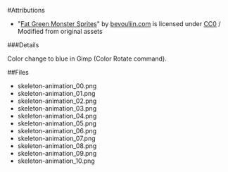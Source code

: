 #Attributions

 - "[Fat Green Monster Sprites](https://opengameart.org/content/fat-green-monster-sprites)" by [bevouliin.com](https://opengameart.org/users/bevouliincom) is licensed under [CC0](https://creativecommons.org/publicdomain/zero/1.0/) / Modified from original assets

###Details

Color change to blue in Gimp (Color Rotate command).

##Files

 - skeleton-animation_00.png
 - skeleton-animation_01.png
 - skeleton-animation_02.png
 - skeleton-animation_03.png
 - skeleton-animation_04.png
 - skeleton-animation_05.png
 - skeleton-animation_06.png
 - skeleton-animation_07.png
 - skeleton-animation_08.png
 - skeleton-animation_09.png
 - skeleton-animation_10.png